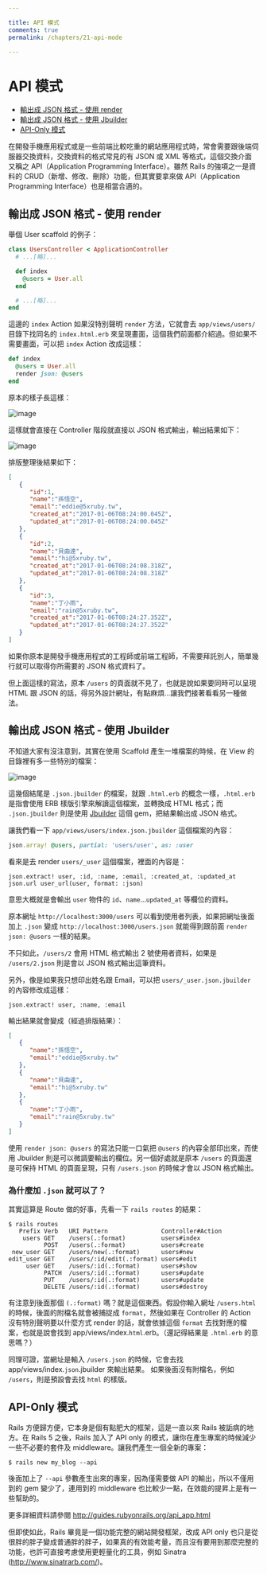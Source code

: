 ```yaml
---

title: API 模式
comments: true
permalink: /chapters/21-api-mode

---
```


# API 模式

- [輸出成 JSON 格式 - 使用 render](#output-json-with-render)
- [輸出成 JSON 格式 - 使用 Jbuilder](#output-json-with-jbuilder)
- [API-Only 模式](#api-only)

在開發手機應用程式或是一些前端比較吃重的網站應用程式時，常會需要跟後端伺服器交換資料，交換資料的格式常見的有 JSON 或 XML 等格式，這個交換介面又稱之 API（Application Programming Interface）。雖然 Rails 的強項之一是資料的 CRUD（新增、修改、刪除）功能，但其實要拿來做 API（Application Programming Interface）也是相當合適的。

## <a name="output-json-with-render"></a>輸出成 JSON 格式 - 使用 render

舉個 User scaffold 的例子：

```ruby
class UsersController < ApplicationController
  # ...[略]...

  def index
    @users = User.all
  end

  # ...[略]...
end
```

這邊的 `index` Action 如果沒特別聲明 `render` 方法，它就會去 `app/views/users/` 目錄下找同名的 `index.html.erb` 來呈現畫面，這個我們前面都介紹過。但如果不需要畫面，可以把 `index` Action 改成這樣：

```ruby
def index
  @users = User.all
  render json: @users
end
```

原本的樣子長這樣：

![image](/images/chapter21/index-html.png)

這樣就會直接在 Controller 階段就直接以 JSON 格式輸出，輸出結果如下：

![image](/images/chapter21/index-json.png)

排版整理後結果如下：

```json
[
   {
      "id":1,
      "name":"孫悟空",
      "email":"eddie@5xruby.tw",
      "created_at":"2017-01-06T08:24:00.045Z",
      "updated_at":"2017-01-06T08:24:00.045Z"
   },
   {
      "id":2,
      "name":"貝曲達",
      "email":"hi@5xruby.tw",
      "created_at":"2017-01-06T08:24:08.318Z",
      "updated_at":"2017-01-06T08:24:08.318Z"
   },
   {
      "id":3,
      "name":"丁小雨",
      "email":"rain@5xruby.tw",
      "created_at":"2017-01-06T08:24:27.352Z",
      "updated_at":"2017-01-06T08:24:27.352Z"
   }
]
```

如果你原本是開發手機應用程式的工程師或前端工程師，不需要拜託別人，簡單幾行就可以取得你所需要的 JSON 格式資料了。

但上面這樣的寫法，原本 `/users` 的頁面就不見了，也就是說如果要同時可以呈現 HTML 跟 JSON 的話，得另外設計網址，有點麻煩...讓我們接著看看另一種做法。

## <a name="output-json-with-jbuilder"></a>輸出成 JSON 格式 - 使用 Jbuilder

不知道大家有沒注意到，其實在使用 Scaffold 產生一堆檔案的時候，在 View 的目錄裡有多一些特別的檔案：

![image](/images/chapter21/views.png)

這幾個結尾是 `.json.jbuilder` 的檔案，就跟 `.html.erb` 的概念一樣，`.html.erb` 是指會使用 ERB 樣版引擎來解讀這個檔案，並轉換成 HTML 格式；而 `.json.jbuilder` 則是使用 [Jbuilder](https://github.com/rails/jbuilder) 這個 gem，把結果輸出成 JSON 格式。

讓我們看一下 `app/views/users/index.json.jbuilder` 這個檔案的內容：

```ruby
json.array! @users, partial: 'users/user', as: :user
```

看來是去 render `users/_user` 這個檔案，裡面的內容是：

```
json.extract! user, :id, :name, :email, :created_at, :updated_at
json.url user_url(user, format: :json)
```

意思大概就是會輸出 `user` 物件的 `id`、`name`...`updated_at` 等欄位的資料。

原本網址 `http://localhost:3000/users` 可以看到使用者列表，如果把網址後面加上 `.json` 變成 `http://localhost:3000/users.json` 就能得到跟前面 `render json: @users` 一樣的結果。

不只如此，`/users/2` 會用 HTML 格式輸出 2 號使用者資料，如果是 `/users/2.json` 則是會以 JSON 格式輸出這筆資料。

另外，像是如果我只想印出姓名跟 Email，可以把 `users/_user.json.jbuilder` 的內容修改成這樣：

```
json.extract! user, :name, :email
```

輸出結果就會變成（經過排版結果）：

```json
[
   {
      "name":"孫悟空",
      "email":"eddie@5xruby.tw"
   },
   {
      "name":"貝曲達",
      "email":"hi@5xruby.tw"
   },
   {
      "name":"丁小雨",
      "email":"rain@5xruby.tw"
   }
]
```

使用 `render json: @users` 的寫法只能一口氣把 `@users` 的內容全部印出來，而使用 Jbuilder 則是可以微調要輸出的欄位。另一個好處就是原本 `/users` 的頁面還是可保持 HTML 的頁面呈現，只有 `/users.json` 的時候才會以 JSON 格式輸出。

### 為什麼加 `.json` 就可以了？

其實這算是 Route 做的好事，先看一下 `rails routes` 的結果：

    $ rails routes
       Prefix Verb   URI Pattern               Controller#Action
        users GET    /users(.:format)          users#index
              POST   /users(.:format)          users#create
     new_user GET    /users/new(.:format)      users#new
    edit_user GET    /users/:id/edit(.:format) users#edit
         user GET    /users/:id(.:format)      users#show
              PATCH  /users/:id(.:format)      users#update
              PUT    /users/:id(.:format)      users#update
              DELETE /users/:id(.:format)      users#destroy

有注意到後面那個 `(.:format)` 嗎？就是這個東西。假設你輸入網址 `/users.html` 的時候，後面的附檔名就會被捕捉成 `format`，然後如果在 Controller 的 Action 沒有特別聲明要以什麼方式 render 的話，就會依據這個 `format` 去找對應的檔案，也就是說會找到 app/views/index.`html`.erb。（還記得結果是 `.html.erb` 的意思嗎？）

同理可證，當網址是輸入 `/users.json` 的時候，它會去找 app/views/index.`json`.jbuilder 來輸出結果。 如果後面沒有附檔名，例如 `/users`，則是預設會去找 `html` 的樣版。

## <a name="api-only"></a>API-Only 模式

Rails 方便歸方便，它本身是個有點肥大的框架，這是一直以來 Rails 被詬病的地方。在 Rails 5 之後，Rails 加入了 API only 的模式，讓你在產生專案的時候減少一些不必要的套件及 middleware。讓我們產生一個全新的專案：

    $ rails new my_blog --api

後面加上了 `--api` 參數產生出來的專案，因為僅需要做 API 的輸出，所以不僅用到的 gem 變少了，連用到的 middleware 也比較少一點，在效能的提昇上是有一些幫助的。

更多詳細資料請參閱 http://guides.rubyonrails.org/api_app.html

但即使如此，Rails 畢竟是一個功能完整的網站開發框架，改成 API only 也只是從很胖的胖子變成普通胖的胖子，如果真的有效能考量，而且沒有要用到那麼完整的功能，也許可直接考慮使用更輕量化的工具，例如 Sinatra (http://www.sinatrarb.com/)。


